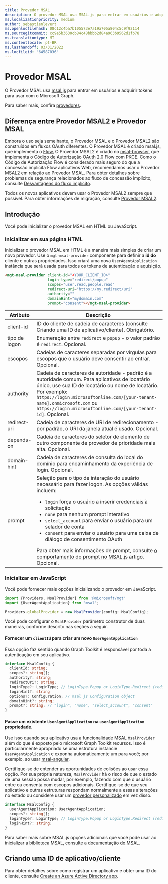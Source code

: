 ```yaml
---
title: Provedor MSAL
description: O provedor MSAL usa MSAL.js para entrar em usuários e adquirir tokens para usar com o microsoft Graph.
ms.localizationpriority: medium
author: sebastienlevert
ms.openlocfilehash: 08c12c4ba7b105573e7a19a705a804c5c9f92114
ms.sourcegitcommit: cc9e5b3630cb84c48bbbb2d84a963b9562d1fb78
ms.translationtype: MT
ms.contentlocale: pt-BR
ms.lasthandoff: 03/31/2022
ms.locfileid: "64587036"
---
```

# <a name="msal-provider"></a>Provedor MSAL

O Provedor MSAL usa [msal.js](https://github.com/AzureAD/microsoft-authentication-library-for-js) para entrar em usuários e adquirir tokens para usar com o Microsoft Graph.

Para saber mais, confira [provedores](./providers.md).

## <a name="difference-between-msal2-provider-and-msal-provider"></a>Diferença entre Provedor MSAL2 e Provedor MSAL
Embora o uso seja semelhante, o Provedor MSAL e o Provedor MSAL2 são construídos em fluxos OAuth diferentes. O Provedor MSAL é criado msal.js, que implementa o [Flow.](/azure/active-directory/develop/v2-oauth2-implicit-grant-flow) O Provedor MSAL2 é criado no [msal-browser](https://github.com/AzureAD/microsoft-authentication-library-for-js/tree/dev/lib/msal-browser), que implementa o Código de Autorização [OAuth](/azure/active-directory/develop/v2-oauth2-auth-code-flow) 2.0 Flow com PKCE.
Como o Código de Autorização Flow é considerado mais seguro do que a concessão implícita Flow aplicativos Web, recomendamos usar o Provedor MSAL2 em relação ao Provedor MSAL. Para obter detalhes sobre problemas de segurança relacionados ao fluxo de concessão implícito, consulte [Desvantagens do fluxo implícito](https://tools.ietf.org/html/draft-ietf-oauth-browser-based-apps-04#section-9.8.6).

Todos os novos aplicativos devem usar o Provedor MSAL2 sempre que possível. Para obter informações de migração, consulte [Provedor MSAL2](./msal2.md).

## <a name="get-started"></a>Introdução

Você pode inicializar o provedor MSAL em HTML ou JavaScript.

### <a name="initialize-in-your-html-page"></a>Inicializar em sua página HTML

Inicializar o provedor MSAL em HTML é a maneira mais simples de criar um novo provedor. Use o `mgt-msal-provider` componente para definir a **id do** cliente e outras propriedades. Isso criará uma nova `UserAgentApplication` instância que será usada para todos os tokens de autenticação e aquisição.

```html
<mgt-msal-provider client-id="<YOUR_CLIENT_ID>"
                   login-type="redirect/popup"
                   scopes="user.read,people.read"
                   redirect-uri="https://my.redirect/uri"
                   authority=""
                   domainHint="mydomain.com"
                   prompt="consent"></mgt-msal-provider>
```

| Atributo    | Descrição                                                                                                                                                                                                                                                           |
|--------------|-----------------------------------------------------------------------------------------------------------------------------------------------------------------------------------------------------------------------------------------------------------------------|
| client-id    | ID do cliente de cadeia de caracteres (consulte Criando uma ID de aplicativo/cliente). Obrigatório.                                                                                                                                                                                                           |
| tipo de logon   | Enumeração entre `redirect` e `popup` - o valor padrão é `redirect`. Opcional.                                                                                                                                                                                   |
| escopos       | Cadeias de caracteres separadas por vírgulas para escopos que o usuário deve consentir ao entrar. Opcional.                                                                                                                                                                                     |
| authority    | Cadeia de caracteres de autoridade - padrão é a autoridade comum. Para aplicativos de locatário único, use sua ID de locatário ou nome de locatário. Por exemplo: `https://login.microsoftonline.com/[your-tenant-name].onmicrosoft.com` ou `https://login.microsoftonline.com/[your-tenant-id]`. Opcional. |
| redirect-uri | Cadeia de caracteres de URI de redirecionamento - por padrão, o URI da janela atual é usado. Opcional.                                                                                                                                                                                            |
| depends-on   | Cadeia de caracteres do seletor de elemento de outro componente de provedor de prioridade mais alta. Opcional. 
| domain-hint  | Cadeia de caracteres de consulta do local do domínio para encaminhamento da experiência de login. Opcional.              
| prompt | Seleção para o tipo de interação do usuário necessário para fazer logon. As opções válidas incluem: <ul><li>`login` força o usuário a inserir credenciais à solicitação </li><li>`none` para nenhum prompt interativo</li> <li>`select_account` para enviar o usuário para um selador de conta</li><li>`consent` para enviar o usuário para uma caixa de diálogo de consentimento OAuth</li></ul> Para obter mais informações de prompt, consulte [o comportamento do prompt no MSAL.js](/azure/active-directory/develop/msal-js-prompt-behavior) artigo. Opcional.                                                                                                                                                                            |


### <a name="initialize-in-javascript"></a>Inicializar em JavaScript

Você pode fornecer mais opções inicializando o provedor em JavaScript.

```ts
import {Providers, MsalProvider} from '@microsoft/mgt'
import {UserAgentApplication} from "msal";

Providers.globalProvider = new MsalProvider(config: MsalConfig);
```

Você pode configurar o `MsalProvider` parâmetro construtor de duas maneiras, conforme descrito nas seções a seguir.

#### <a name="provide-a-clientid-to-create-a-new-useragentapplication"></a>Fornecer um `clientId` para criar um novo `UserAgentApplication`

Essa opção faz sentido quando Graph Toolkit é responsável por toda a autenticação em seu aplicativo.

```ts
interface MsalConfig {
  clientId: string;
  scopes?: string[];
  authority?: string;
  redirectUri?: string;
  loginType?: LoginType; // LoginType.Popup or LoginType.Redirect (redirect is default)
  loginHint?: string
  options?: Configuration; // msal js Configuration object
  domainHint?: string;
  prompt?: string; // "login", "none", "select_account", "consent"
}
```

#### <a name="pass-an-existing-useragentapplication-in-the-useragentapplication-property"></a>Passe um existente `UserAgentApplication` na `userAgentApplication` propriedade.

Use isso quando seu aplicativo usa a funcionalidade MSAL `MsalProvider` além do que é exposto pelo microsoft Graph Toolkit recursos. Isso é particularmente apropriado se uma estrutura instancie `UserAgentApplication` e exponha automaticamente um para você; por exemplo, ao usar [msal-angular](/azure/active-directory/develop/tutorial-v2-angular).

Certifique-se de entender as oportunidades de colisões ao usar essa opção. Por sua própria natureza, `MsalProvider` há o risco de que o estado de uma sessão possa mudar, por exemplo, fazendo com que o usuário entre ou consenta com escopos adicionais. Certifique-se de que seu aplicativo e outras estruturas respondam normalmente a essas alterações no estado ou considere usar um [provedor personalizado](./custom.md) em vez disso.

```ts
interface MsalConfig {
  userAgentApplication: UserAgentApplication;
  scopes?: string[];
  loginType?: LoginType; // LoginType.Popup or LoginType.Redirect (redirect is default)
  loginHint?: string;
}
```

Para saber mais sobre MSAL.js opções adicionais que você pode usar ao inicializar a biblioteca MSAL, consulte a [documentação do MSAL](/azure/active-directory/develop/msal-js-initializing-client-applications).

## <a name="creating-an-appclient-id"></a>Criando uma ID de aplicativo/cliente

Para obter detalhes sobre como registrar um aplicativo e obter uma ID do cliente, consulte [Create an Azure Active Directory app](../get-started/add-aad-app-registration.md).

